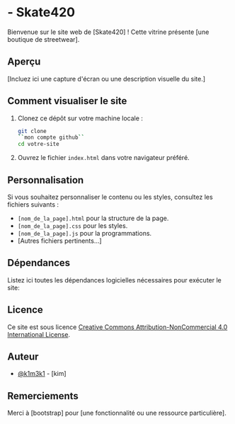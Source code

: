 # - Skate420

Bienvenue sur le site web de [Skate420] ! Cette vitrine présente [une boutique de streetwear].

## Aperçu

[Incluez ici une capture d'écran ou une description visuelle du site.]

## Comment visualiser le site

1. Clonez ce dépôt sur votre machine locale :

    ```bash
    git clone 
    ``mon compte github``
    cd votre-site
    ```

2. Ouvrez le fichier `index.html` dans votre navigateur préféré.

## Personnalisation

Si vous souhaitez personnaliser le contenu ou les styles, consultez les fichiers suivants :

- `[nom_de_la_page].html` pour la structure de la page.
- `[nom_de_la_page].css` pour les styles.
- `[nom_de_la_page].js` pour la programmations.
- [Autres fichiers pertinents...]

## Dépendances

Listez ici toutes les dépendances logicielles nécessaires pour exécuter le site:

## Licence

Ce site est sous licence [Creative Commons Attribution-NonCommercial 4.0 International License](LICENSE).

## Auteur

- [@k1m3k1](lien-vers-votre-profil-github) - [kim]

## Remerciements

Merci à [bootstrap] pour [une fonctionnalité ou une ressource particulière].

